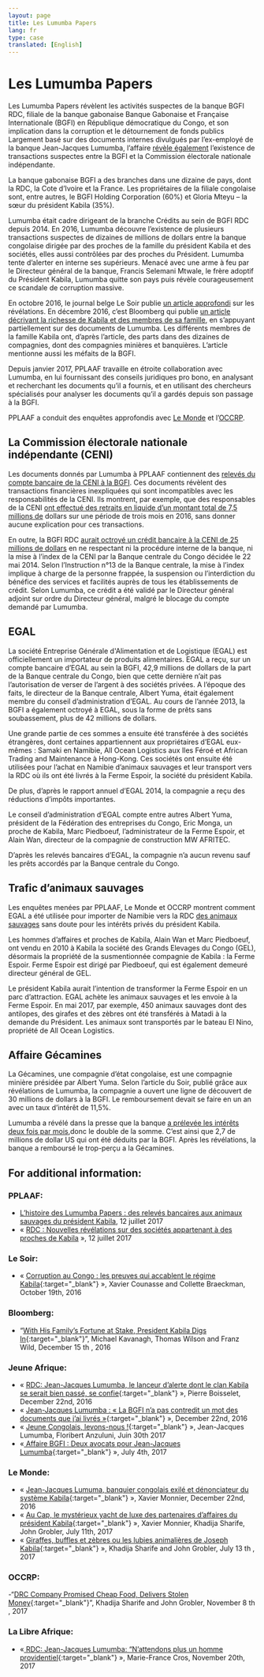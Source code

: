 ```yaml
---
layout: page
title: Les Lumumba Papers
lang: fr
type: case
translated: [English]
---
```

# Les Lumumba Papers
Les Lumumba Papers révèlent les activités suspectes de la banque BGFI RDC, filiale de la banque gabonaise Banque Gabonaise et Française Internationale (BGFI) en République démocratique du Congo, et son implication dans la corruption et le détournement de fonds publics Largement basé sur des documents internes divulgués par l’ex-employé de la banque Jean-Jacques Lumumba, l’affaire [révèle également](https://pplaaf.org/downloads/BGFIBANK-RDC-censure.pdf) l’existence de transactions suspectes entre la BGFI et la Commission électorale nationale indépendante.

La banque gabonaise BGFI a des branches dans une dizaine de pays, dont la RDC, la Cote d’Ivoire et la France. Les propriétaires de la filiale congolaise sont, entre autres, le BGFI Holding Corporation (60%) et Gloria Mteyu – la sœur du président Kabila (35%).

Lumumba était cadre dirigeant de la branche Crédits au sein de BGFI RDC depuis 2014. En 2016, Lumumba découvre l’existence de plusieurs transactions suspectes de dizaines de millions de dollars entre la banque congolaise dirigée par des proches de la famille du président Kabila et des sociétés, elles aussi contrôlées par des proches du Président. Lumumba tente d’alerter en interne ses supérieurs. Menacé avec une arme à feu par le Directeur général de la banque, Francis Selemani Mtwale, le frère adoptif du Président Kabila, Lumumba quitte son pays puis révèle courageusement ce scandale de corruption massive.

En octobre 2016, le journal belge Le Soir publie [un article approfondi](http://plus.lesoir.be/66290/article/2016-10-29/corruption-au-congo-les-preuves-qui-accablent-le-regime-kabila) sur les révélations. En décembre 2016, c’est Bloomberg qui publie [un article décrivant la richesse de Kabila et des membres de sa famille](https://www.bloomberg.com/news/features/2016-12-15/with-his-family-fortune-at-stake-congo-president-kabila-digs-in), en s’appuyant partiellement sur des documents de Lumumba. Les différents membres de la famille Kabila ont, d’après l’article, des parts dans des dizaines de compagnies, dont des compagnies minières et banquières. L’article mentionne aussi les méfaits de la BGFI.

Depuis janvier 2017, PPLAAF travaille en étroite collaboration avec Lumumba, en lui fournissant des conseils juridiques pro bono, en analysant et recherchant les documents qu’il a fournis, et en utilisant des chercheurs spécialisés pour analyser les documents qu’il a gardés depuis son passage à la BGFI.

PPLAAF a conduit des enquêtes approfondis avec [Le Monde](http://www.lemonde.fr/) et l’[OCCRP](https://www.occrp.org/en).


<div class="line"></div>


## La Commission électorale nationale indépendante (CENI)

Les documents donnés par Lumumba à PPLAAF contiennent des [ relevés du compte bancaire de la CENI à la BGFI](https://pplaaf.org/downloads/BGFIBANK-RDC-censure.pdf). Ces documents révèlent des transactions financières inexpliquées qui sont incompatibles avec les responsabilités de la CENI. Ils montrent, par exemple, que des responsables de la CENI [ont effectué des retraits en liquide d’un montant total de 7,5 millions de](http://blog.lesoir.be/colette-braeckman/2016/10/29/un-banquier-de-kinshasa-devoile-le-pot-aux-roses/) dollars sur une période de trois mois en 2016, sans donner aucune explication pour ces transactions. 

En outre, la BGFI RDC [aurait octroyé un crédit bancaire à la CENI de 25 millions de dollars](http://blog.lesoir.be/colette-braeckman/2016/10/29/un-banquier-de-kinshasa-devoile-le-pot-aux-roses/) en ne respectant ni la procédure interne de la banque, ni la mise à l’index de la CENI par la Banque centrale du Congo décidée le 22 mai 2014. Selon l’Instruction n°13 de la Banque centrale, la mise à l’index implique à charge de la personne frappée, la suspension ou l’interdiction du bénéfice des services et facilités auprès de tous les établissements de crédit.  Selon Lumumba, ce crédit a été validé par le Directeur général adjoint sur ordre du Directeur général, malgré le blocage du compte demandé par Lumumba.


## EGAL

La société Entreprise Générale d'Alimentation et de Logistique (EGAL) est officiellement un importateur de produits alimentaires. EGAL a reçu, sur un compte bancaire d’EGAL au sein la BGFI, 42,9 millions de dollars de la part de la Banque centrale du Congo, bien que cette dernière n’ait pas l’autorisation de verser de l’argent à des sociétés privées. A l’époque des faits, le directeur de la Banque centrale, Albert Yuma, était également membre du conseil d’administration d’EGAL. Au cours de l’année 2013, la BGFI a également octroyé à EGAL, sous la forme de prêts sans soubassement, plus de 42 millions de dollars. 

Une grande partie de ces sommes a ensuite été transférée à des sociétés étrangères, dont certaines appartiennent aux propriétaires d’EGAL eux-mêmes : Samaki en Namibie, All Ocean Logistics aux Iles Féroé et African Trading and Maintenance à Hong-Kong. Ces sociétés ont ensuite été utilisées pour l’achat en Namibie d’animaux sauvages et leur transport vers la RDC où ils ont été livrés à la Ferme Espoir, la société du président Kabila.  

De plus, d’après le rapport annuel d’EGAL 2014, la compagnie a reçu des réductions d’impôts importantes.
 
Le conseil d’administration d’EGAL compte entre autres Albert Yuma, président de la Fédération des entreprises du Congo, Eric Monga, un proche de Kabila, Marc Piedboeuf, l’administrateur de la Ferme Espoir, et Alain Wan, directeur de la compagnie de construction MW AFRITEC.

D’après les relevés bancaires d’EGAL, la compagnie n’a aucun revenu sauf les prêts accordés par la Banque centrale du Congo.

## Trafic d’animaux sauvages

Les enquêtes menées par PPLAAF, Le Monde et OCCRP montrent comment EGAL a été utilisée pour importer de Namibie vers la RDC [des animaux sauvages](http://www.lemonde.fr/afrique/article/2017/07/13/girafes-buffles-et-zebres-en-cargo-ou-les-lubies-animalieres-de-joseph-kabila_5160098_3212.html) sans doute pour les intérêts privés du président Kabila. 

Les hommes d’affaires et proches de Kabila, Alain Wan et Marc Piedboeuf, ont vendu en 2010 à Kabila la société des Grands Elevages du Congo (GEL), désormais la propriété de la susmentionnée compagnie de Kabila : la Ferme Espoir. 
Ferme Espoir est dirigé par Piedboeuf, qui est également demeuré directeur général de GEL.

Le président Kabila aurait l’intention de transformer la Ferme Espoir en un parc d’attraction. EGAL achète les animaux sauvages et les envoie à la Ferme Espoir. En mai 2017, par exemple, 450 animaux sauvages dont des antilopes, des girafes et des zèbres ont été transférés à Matadi à la demande du Président. Les animaux sont transportés par le bateau El Nino, propriété de All Ocean Logistics.

## Affaire Gécamines 

La Gécamines, une compagnie d’état congolaise, est une compagnie minière présidée par Albert Yuma. Selon l’article du Soir, publié grâce aux révélations de Lumumba, la compagnie a ouvert une ligne de découvert de 30 millions de dollars à la BGFI. Le remboursement devait se faire en un an avec un taux d’intérêt de 11,5%.

Lumumba a révélé dans la presse que la banque 
[a prélevée les intérêts deux fois par mois](http://www.jeuneafrique.com/370468/politique/rdc-lumumba-papers-eclaboussent-bgfi-bank-lentourage-de-kabila/),donc le double de la somme. C’est ainsi que 2,7 de millions de dollar US qui ont été déduits par la BGFI. Après les révélations, la banque a remboursé le trop-perçu a la Gécamines.


## For additional information:

### PPLAAF:
- [L’histoire des Lumumba Papers : des relevés bancaires aux animaux sauvages du président Kabila](http://lumumbapapers.info/), 12 juillet 2017
- « [RDC : Nouvelles révélations sur des sociétés appartenant à des proches de Kabila](https://pplaaf.org/fr/2017/07/12/rdc-Nouvelles-revelations.html) », 12 juillet 2017

### Le Soir:
- « [Corruption au Congo : les preuves qui accablent le régime Kabila](http://plus.lesoir.be/66290/article/2016-10-29/corruption-au-congo-les-preuves-qui-accablent-le-regime-kabila){:target="_blank"} », Xavier Counasse and
Collette Braeckman, October 19th, 2016

### Bloomberg:
- “[With His Family’s Fortune at Stake, President Kabila Digs In](https://www.bloomberg.com/news/features/2016-12-15/with-his-family-fortune-at-stake-congo-president-kabila-digs-in){:target="_blank"}”, Michael Kavanagh, Thomas
Wilson and Franz Wild, December 15 th , 2016

### Jeune Afrique:
- « [RDC: Jean-Jacques Lumumba, le lanceur d’alerte dont le clan Kabila se serait bien passé, se confie](http://www.jeuneafrique.com/386150/politique/rdc-jean-jacques-lumumba-lanceur-dalerte-dont-clan-kabila-se-serait-bien-passe-se-confie/){:target="_blank"} », Pierre Boisselet, December 22nd, 2016  
- « [Jean-Jacques Lumumba : « La BGFI n’a pas contredit un mot des documents que j’ai livrés »](http://www.jeuneafrique.com/videos/386304/interview-exclusive-de-jean-jacques-lumumba/){:target="_blank"} », December 22nd, 2016  
- « [Jeune Congolais, levons-nous !](http://www.jeuneafrique.com/452673/politique/jeunes-congolais-levons-floribert-anzuluni-jean-jacques-lumumba/){:target="_blank"} », Jean-Jacques Lumumba, Floribert Anzuluni, Juin 30th 2017  
- «[ Affaire BGFI : Deux avocats pour Jean-Jacques Lumumba](http://www.jeuneafrique.com/mag/453682/societe/justice-deux-avocats-jean-jacques-lumumba/){:target="_blank"} », July 4th, 2017

### Le Monde:
- « [Jean-Jacques Lumuma, banquier congolais exilé et dénonciateur du système Kabila](http://www.lemonde.fr/afrique/article/2016/12/22/jean-jacques-lumumba-banquier-congolais-exile-et-denonciateur-du-systeme-kabila_5053068_3212.html){:target="_blank"} », Xavier Monnier, December 22nd, 2016  
- « [Au Cap, le mystérieux yacht de luxe des partenaires d’affaires du président Kabila](http://www.lemonde.fr/afrique/article/2017/07/11/le-mysterieux-yacht-de-luxe-des-partenaires-d-affaires-du-president-kabila_5159113_3212.html){:target="_blank"} », Xavier
Monnier, Khadija Sharife, John Grobler, July 11th, 2017  
- « [Giraffes, buffles et zèbres ou les lubies animalières de Joseph Kabila](http://www.lemonde.fr/afrique/article/2017/07/13/girafes-buffles-et-zebres-en-cargo-ou-les-lubies-animalieres-de-joseph-kabila_5160098_3212.html){:target="_blank"} », Khadija Sharife and John Grobler, July 13 th , 2017

### OCCRP:
-“[DRC Company Promised Cheap Food, Delivers Stolen Money](https://www.occrp.org/en/investigations/7234-drc-company-promised-cheap-food-delivers-stolen-money){:target="_blank"}”, Khadija Sharife and John Grobler, November 8 th , 2017

### La Libre Afrique:
- «[ RDC: Jean-Jacques Lumumba: “N’attendons plus un homme providentiel](https://afrique.lalibre.be/11233/rdc-jean-jacques-lumumba-nattendons-plus-un-homme-providentiel/){:target="_blank"} », Marie-France Cros, November 20th, 2017